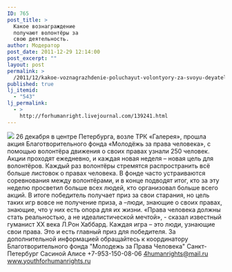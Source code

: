 ```yaml
---
ID: 765
post_title: >
  Какое вознаграждение
  получают волонтёры за
  свою деятельность.
author: Модератор
post_date: 2011-12-29 12:14:00
post_excerpt: ""
layout: post
permalink: >
  /2011/12/kakoe-voznagrazhdenie-poluchayut-volontyory-za-svoyu-deyatel-nost.html
published: true
lj_itemid:
  - "543"
lj_permalink:
  - >
    http://forhumanright.livejournal.com/139241.html
---
```

<img src="http://cs5338.vk.com/u132145096/132409092/x_5b26039f.jpg" /> 26 декабря в центре Петербурга, возле ТРК «Галерея», прошла акция Благотворительного фонда «Молодёжь за права человека», с помощью волонтёра движения о своих правах узнали 250 человек.
Акции проходят ежедневно, и каждая новая неделя – новая цель для волонтёров. Каждый раз волонтёры стремятся распространить всё больше листовок о правах человека. В фонде часто устраиваются соревнования между волонтёрами, и в конце подводят итог, кто за эту неделю просветил больше всех людей, кто организовал больше всего акций. В итоге победитель получает приз за свои старания, но цель таких игр вовсе не получение приза, а –люди, знающие о своих правах, знающие, что у них есть опора для их жизни.
«Права человека должны стать реальностью, а не идеалистической мечтой», - сказал известный гуманист ХХ века Л.Рон Хаббард. Каждая игра – это люди, узнающие свои права. Это и есть главный приз для победителя.
За дополнительной информацией обращайтесь к координатору
Благотворительного фонда
"Молодежь за Права Человека" Санкт-Петербург 
Сасиной Алисе 
+7-953-150-08-06 
4humanrights@mail.ru
www.youthforhumanrights.ru